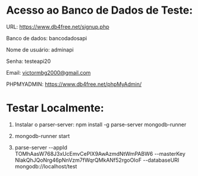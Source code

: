 # Acesso ao Banco de Dados de Teste:

URL: https://www.db4free.net/signup.php

Banco de dados: bancodadosapi

Nome de usuário: adminapi

Senha: testeapi20

Email: victormbg2000@gmail.com

PHPMYADMIN: https://www.db4free.net/phpMyAdmin/

# Testar Localmente:

1. Instalar o parser-server: npm install -g parse-server mongodb-runner

2. mongodb-runner start

3. parse-server --appId TOMhAasW768J3xUcEmvCePlX9AwAzmdNtWmPABW6 --masterKey NlakQhJQoNrg46pNnVzm7fWqrQMkANf52rgoOIoF --databaseURI mongodb://localhost/test

